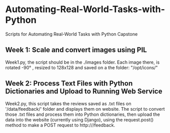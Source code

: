 # Automating-Real-World-Tasks-with-Python
Scripts for Automating Real-World Tasks with Python Capstone

## Week 1: Scale and convert images using PIL
Week1.py, the script should be in the ./images folder. Each image there, is rotated -90° , resized to 128x128 and saved on a the folder: "/opt/icons/"


## Week 2: Process Text Files with Python Dictionaries and Upload to Running Web Service
Week2.py, this script takes the reviews saved as .txt files on '/data/feedback/' folder and displays them on website. The script to convert those .txt files and process them into Python dictionaries, then upload the data into the website (currently using Django), using the request.post() method to make a POST request to http://<corpweb-external-IP>/feedback.






